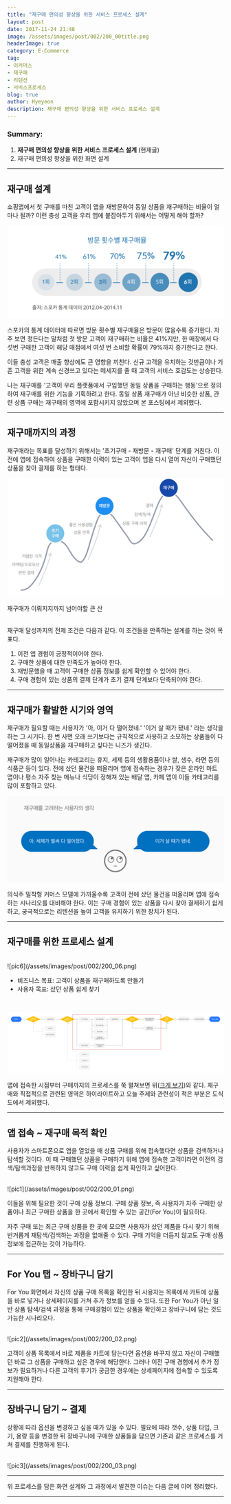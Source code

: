 ```yaml
---
title: "재구매 편의성 향상을 위한 서비스 프로세스 설계"
layout: post
date: 2017-11-24 21:48
image: /assets/images/post/002/200_00title.png
headerImage: true
category: E-Commerce
tag:
- 이커머스
- 재구매
- 리텐션
- 서비스프로세스
blog: true
author: Hyeyeon
description: 재구매 편의성 향상을 위한 서비스 프로세스 설계
---
```


### Summary:

1. **재구매 편의성 향상을 위한 서비스 프로세스 설계** (현재글)
2. 재구매 편의성 향상을 위한 화면 설계

---

## 재구매 설계

쇼핑앱에서 첫 구매를 마친 고객이 앱을 재방문하여 동일 상품을 재구매하는 비율이 얼마나 될까? 이런 충성 고객을 우리 앱에 붙잡아두기 위해서는 어떻게 해야 할까?

![pic](/assets/images/post/002/200_07.png)

스포카의 통계 데이터에 따르면 방문 횟수별 재구매율은 방문이 많을수록 증가한다. 자주 보면 정든다는 말처럼 첫 방문 고객이 재구매하는 비율은 41%지만, 한 매장에서 다섯번 구매한 고객이 해당 매점에서 여섯 번 소비할 확률이 79%까지 증가한다고 한다.

이들 충성 고객은 매출 향상에도 큰 영향을 끼친다. 신규 고객을 유치하는 것만큼이나 기존 고객을 위한 계속 신경쓰고 있다는 메세지를 줄 때 고객의 서비스 호감도는 상승한다.

나는 재구매를 '고객이 우리 플랫폼에서 구입했던 동일 상품을 구매하는 행동'으로 정의하여 재구매를 위한 기능을 기획하려고 한다. 동일 상품 재구매가 아닌 비슷한 상품, 관련 상품 구매는 재구매의 영역에 포함시키지 않았으며 본 포스팅에서 제외했다.

---

## 재구매까지의 과정

재구매라는 목표를 달성하기 위해서는 '초기구매 - 재방문 - 재구매' 단계를 거친다. 이전에 앱에 접속하여 상품을 구매한 이력이 있는 고객이 앱을 다시 열어 자신이 구매했던 상품을 찾아 결제를 하는 형태다.

![pic5](/assets/images/post/002/200_05.png)
<figcaption class="caption">재구매가 이뤄지지까지 넘어야할 큰 산</figcaption>
<br>

재구매 달성까지의 전제 조건은 다음과 같다. 이 조건들을 만족하는 설계를 하는 것이 목표다.

1. 이전 앱 경험이 긍정적이어야 한다.
2. 구매한 상품에 대한 만족도가 높아야 한다.
3. 재방문했을 때 고객이 구매한 상품 정보를 쉽게 확인할 수 있어야 한다.
4. 구매 경험이 있는 상품의 결제 단계가 초기 결제 단계보다 단축되어야 한다.

---

## 재구매가 활발한 시기와 영역

재구매가 필요할 때는 사용자가 '아, 이거 다 떨어졌네.' '이거 살 때가 됐네.' 라는 생각을 하는 그 시기다. 한 번 사면 오래 쓰기보다는 규칙적으로 사용하고 소모하는 상품들이 다 떨어졌을 때 동일상품을 재구매하고 싶다는 니즈가 생긴다.

재구매가 많이 일어나는 카테고리는 휴지, 세제 등의 생활용품이나 쌀, 생수, 라면 등의 식품군 등이 있다. 전에 샀던 물건을 떠올리며 앱에 접속하는 경우가 잦은 온라인 마트 앱이나 평소 자주 찾는 메뉴나 식당이 정해져 있는 배달 앱, 카페 앱이 이들 카테고리를 많이 포함하고 있다.

![pic8](/assets/images/post/002/200_08.png)

의식주 밀착형 커머스 모델에 가까울수록 고객이 전에 샀던 물건을 떠올리며 앱에 접속하는 시나리오를 대비해야 한다. 이는 구매 경험이 있는 상품을 다시 찾아 결제하기 쉽게 하고, 궁극적으로는 리텐션을 높여 고객을 유지하기 위한 장치가 된다.

---

## 재구매를 위한 프로세스 설계

<br>
![pic6](/assets/images/post/002/200_06.png)
<br>

* 비즈니스 목표: 고객이 상품을 재구매하도록 만들기
* 사용자 목표: 샀던 상품 쉽게 찾기

<br>

![pic4](/assets/images/post/002/200_04_01.png)

앱에 접속한 시점부터 구매까지의 프로세스를 쭉 펼쳐보면 위([크게 보기](https://imyeonn.github.io/assets/images/post/002/200_04_01.png))와 같다. 재구매와 직접적으로 관련된 영역은 하이라이트하고 오늘 주제와 관련성이 적은 부분은 도식도에서 제외했다.

---

## 앱 접속 ~ 재구매 목적 확인

사용자가 스마트폰으로 앱을 열었을 때 상품 구매를 위해 접속했다면 상품을 검색하거나 탐색할 것이다. 이 때 구매했던 상품을 구매하기 위해 앱에 접속한 고객이라면 이전의 검색/탐색과정을 반복하지 않고도 구매 이력을 쉽게 확인하고 싶어한다.

<br>
![pic1](/assets/images/post/002/200_01.png)
<br>

이들을 위해 필요한 것이 구매 상품 정보다. 구매 상품 정보, 즉 사용자가 자주 구매한 상품이나 최근 구매한 상품을 한 곳에서 확인할 수 있는 공간(For You)이 필요하다.

자주 구매 또는 최근 구매 상품을 한 곳에 모으면 사용자가 샀던 제품을 다시 찾기 위해 번거롭게 재탐색/검색하는 과정을 없애줄 수 있다. 구매 기억을 더듬지 않고도 구매 상품 정보에 접근하는 것이 가능하다.

---

## For You 탭 ~ 장바구니 담기

For You 화면에서 자신의 상품 구매 목록을 확인한 뒤 사용자는 목록에서 카트에 상품을 바로 넣거나 상세페이지를 거쳐 추가 정보를 얻을 수 있다. 또한 For You가 아닌 일반 상품 탐색/검색 과정을 통해 구매경험이 있는 상품을 확인하고 장바구니에 담는 것도 가능한 시나리오다.

<br>
![pic2](/assets/images/post/002/200_02.png)
<br>

고객이 상품 목록에서 바로 제품을 카트에 담는다면 옵션을 바꾸지 않고 자신이 구매했던 바로 그 상품을 구매하고 싶은 경우에 해당한다. 그러나 이전 구매 경험에서 추가 정보가 필요하거나 다른 고객의 후기가 궁금한 경우에는 상세페이지에 접속할 수 있도록 지원해야 한다.

---

## 장바구니 담기 ~ 결제

상황에 따라 옵션을 변경하고 싶을 때가 있을 수 있다. 필요에 따라 갯수, 상품 타입, 크기, 용량 등을 변경한 뒤 장바구니에 구매한 상품들을 담으면 기존과 같은 프로세스를 거쳐 결제를 진행하게 된다.

<br>
![pic3](/assets/images/post/002/200_03.png)

---

위 프로세스를 담은 화면 설계와 그 과정에서 발견한 이슈는 다음 글에 이어 정리했다.

---
